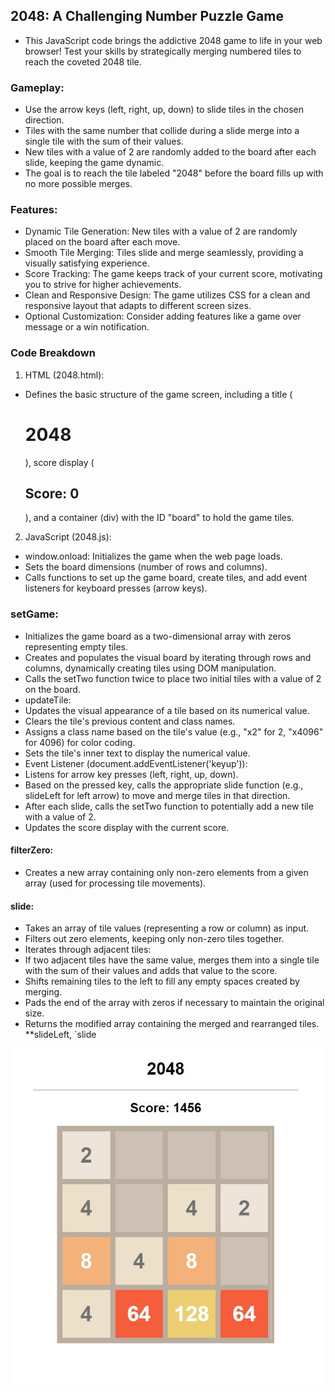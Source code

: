 ## 2048: A Challenging Number Puzzle Game

- This JavaScript code brings the addictive 2048 game to life in your web browser! Test your skills by strategically merging numbered tiles to reach the coveted 2048 tile.

### Gameplay:

- Use the arrow keys (left, right, up, down) to slide tiles in the chosen direction.
- Tiles with the same number that collide during a slide merge into a single tile with the sum of their values.
- New tiles with a value of 2 are randomly added to the board after each slide, keeping the game dynamic.
- The goal is to reach the tile labeled "2048" before the board fills up with no more possible merges.

### Features:

- Dynamic Tile Generation: New tiles with a value of 2 are randomly placed on the board after each move.
- Smooth Tile Merging: Tiles slide and merge seamlessly, providing a visually satisfying experience.
- Score Tracking: The game keeps track of your current score, motivating you to strive for higher achievements.
- Clean and Responsive Design: The game utilizes CSS for a clean and responsive layout that adapts to different screen sizes.
- Optional Customization: Consider adding features like a game over message or a win notification.

### Code Breakdown

1. HTML (2048.html):

- Defines the basic structure of the game screen, including a title (<h1>2048</h1>), score display (<h2>Score: <span id="score">0</span></h2>), and a container (div) with the ID "board" to hold the game tiles.

2. JavaScript (2048.js):

- window.onload: Initializes the game when the web page loads.
- Sets the board dimensions (number of rows and columns).
- Calls functions to set up the game board, create tiles, and add event listeners for keyboard presses (arrow keys).

### setGame:

- Initializes the game board as a two-dimensional array with zeros representing empty tiles.
- Creates and populates the visual board by iterating through rows and columns, dynamically creating tiles using DOM manipulation.
- Calls the setTwo function twice to place two initial tiles with a value of 2 on the board.
- updateTile:
- Updates the visual appearance of a tile based on its numerical value.
- Clears the tile's previous content and class names.
- Assigns a class name based on the tile's value (e.g., "x2" for 2, "x4096" for 4096) for color coding.
- Sets the tile's inner text to display the numerical value.
- Event Listener (document.addEventListener('keyup')):
- Listens for arrow key presses (left, right, up, down).
- Based on the pressed key, calls the appropriate slide function (e.g., slideLeft for left arrow) to move and merge tiles in that direction.
- After each slide, calls the setTwo function to potentially add a new tile with a value of 2.
- Updates the score display with the current score.

#### filterZero:

- Creates a new array containing only non-zero elements from a given array (used for processing tile movements).

#### slide:

- Takes an array of tile values (representing a row or column) as input.
- Filters out zero elements, keeping only non-zero tiles together.
- Iterates through adjacent tiles:
- If two adjacent tiles have the same value, merges them into a single tile with the sum of their values and adds that value to the score.
- Shifts remaining tiles to the left to fill any empty spaces created by merging.
- Pads the end of the array with zeros if necessary to maintain the original size.
- Returns the modified array containing the merged and rearranged tiles.
  \*\*slideLeft, `slide

![capture](Capture.JPG)
